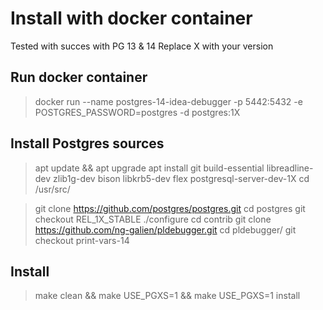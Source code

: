# Install with docker container

Tested with succes with PG 13 & 14
Replace X with your version

## Run docker container
> docker run --name postgres-14-idea-debugger -p 5442:5432 -e POSTGRES_PASSWORD=postgres -d postgres:1X

## Install Postgres sources


> apt update && apt upgrade
> apt install git build-essential libreadline-dev zlib1g-dev bison libkrb5-dev flex postgresql-server-dev-1X
> cd /usr/src/

> git clone https://github.com/postgres/postgres.git
> cd postgres
> git checkout REL_1X_STABLE
> ./configure
> cd contrib
> git clone https://github.com/ng-galien/pldebugger.git
> cd pldebugger/
> git checkout print-vars-14

## Install
> make clean && make USE_PGXS=1 && make USE_PGXS=1 install

